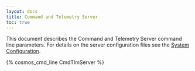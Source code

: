 ```yaml
---
layout: docs
title: Command and Telemetry Server
toc: true
---
```


This document describes the Command and Telemetry Server command line parameters. For details on the server configuration files see the [System Configuration](/docs/system/).

{% cosmos_cmd_line CmdTlmServer %}
